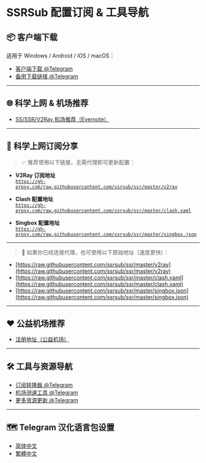 # SSRSub 配置订阅 & 工具导航

## 📦 客户端下载

适用于 Windows / Android / iOS / macOS：

- [客户端下载 @Telegram](https://dafei.de/)
- [备用下载链接 @Telegram](https://t.me/SSRSUB/891)

---

## 🌐 科学上网 & 机场推荐

- [SS/SSR/V2Ray 机场推荐（Evernote）](https://www.evernote.com/l/AaF79psMKRZAOLA0IOrV8CQfjdssm_1f9N4/)

---

## 🚀 科学上网订阅分享

> ✅ 推荐使用以下链接，无需代理即可更新配置：

- **V2Ray 订阅地址**  
  [`https://gh-proxy.com/raw.githubusercontent.com/ssrsub/ssr/master/v2ray`](https://gh-proxy.com/raw.githubusercontent.com/ssrsub/ssr/master/v2ray)

- **Clash 配置地址**  
  [`https://gh-proxy.com/raw.githubusercontent.com/ssrsub/ssr/master/clash.yaml`](https://gh-proxy.com/raw.githubusercontent.com/ssrsub/ssr/master/clash.yaml)

- **Singbox 配置地址**  
  [`https://gh-proxy.com/raw.githubusercontent.com/ssrsub/ssr/master/singbox.json`](https://gh-proxy.com/raw.githubusercontent.com/ssrsub/ssr/master/singbox.json)

---

> 🧩 如果你已经连接代理，也可使用以下原始地址（速度更快）：

- [https://raw.githubusercontent.com/ssrsub/ssr/master/v2ray](https://raw.githubusercontent.com/ssrsub/ssr/master/v2ray)
- [https://raw.githubusercontent.com/ssrsub/ssr/master/clash.yaml](https://raw.githubusercontent.com/ssrsub/ssr/master/clash.yaml)
- [https://raw.githubusercontent.com/ssrsub/ssr/master/singbox.json](https://raw.githubusercontent.com/ssrsub/ssr/master/singbox.json)

---

## ❤️ 公益机场推荐

- [注册地址（公益机场）](https://ssrsub.de)

---

## 🛠 工具与资源导航

- [订阅转换器 @Telegram](https://t.me/SSRSUB/893)
- [机场测速工具 @Telegram](https://t.me/dafei_de)
- [更多资源更新 @Telegram](https://t.me/SSRSUB/892)

---

## 🗺 Telegram 汉化语言包设置

- [简体中文](https://t.me/setlanguage/zh-hans-beta)
- [繁體中文](https://t.me/setlanguage/zh-hant-raw)
